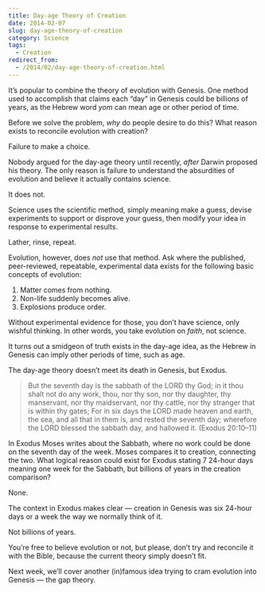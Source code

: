 ```yaml
---
title: Day-age Theory of Creation
date: 2014-02-07
slug: day-age-theory-of-creation
category: Science
tags:
  - Creation
redirect_from:
  - /2014/02/day-age-theory-of-creation.html
---
```





It’s popular to combine the theory of evolution with Genesis. One method
used to accomplish that claims each “day” in Genesis could be billions
of years, as the Hebrew word *yom* can mean age or other period of time.

Before we solve the problem, *why* do people desire to do this? What
reason exists to reconcile evolution with creation?

Failure to make a choice.

Nobody argued for the day-age theory until recently, *after* Darwin
proposed his theory. The only reason is failure to understand the
absurdities of evolution and
believe it actually contains science.

It does not.

Science uses the scientific method, simply meaning make a guess, devise
experiments to support or disprove your guess, then modify your idea in
response to experimental results.

Lather, rinse, repeat.

Evolution, however, does *not* use that method. Ask where the published,
peer-reviewed, repeatable, experimental data exists for the following
basic concepts of evolution:

1.  Matter comes from nothing.
2.  Non-life suddenly becomes alive.
3.  Explosions produce order.

Without experimental evidence for those, you don’t have science, only
wishful thinking. In other words, you take evolution on *faith*, not
science.

It turns out a smidgeon of truth exists in the day-age idea, as the
Hebrew in Genesis can imply other periods of time, such as age.

The day-age theory doesn’t meet its death in Genesis, but Exodus.

> But the seventh day is the sabbath of the LORD thy God; in it thou
> shalt not do any work, thou, nor thy son, nor thy daughter, thy
> manservant, nor thy maidservant, nor thy cattle, nor thy stranger that
> is within thy gates; For in six days the LORD made heaven and earth,
> the sea, and all that in them is, and rested the seventh day;
> wherefore the LORD blessed the sabbath day, and hallowed it. (Exodus 20:10–11)

In Exodus Moses writes about the Sabbath, where no work could be done on
the seventh day of the week. Moses compares it to creation, connecting
the two. What logical reason could exist for Exodus stating 7 24-hour
days meaning one week for the Sabbath, but billions of years in the
creation comparison?

None.

The context in Exodus makes clear — creation in Genesis was six 24-hour
days or a week the way we normally think of it.

Not billions of years.

You’re free to believe evolution or not, but please, don’t try and
reconcile it with the Bible, because the current theory simply doesn’t
fit.

Next week, we’ll cover another (in)famous idea trying to cram evolution
into Genesis — the gap theory.
